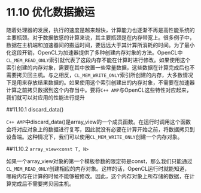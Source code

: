 # 11.10 优化数据搬运

随着处理器的发展，执行的速度是越来越快，计算能力也逐渐不再是高性能系统的主要瓶颈。对于数据敏感的计算来说，其主要瓶颈是在内存带宽上。很多例子中，数据在主机端和加速器间的搬运时间，要远远大于其计算所消耗的时间。为了最小化这段开销，OpenCL为加速器提供了多种创建内存对象的方法。OpenCL中`CL_MEM_READ_ONLY`索引就代表了这段内存不能在计算时进行修改。如果使用这个索引创建的内存对象，需要在其中放置一些常量数据，这些数据在计算完成后也不需要拷贝回主机。与之相反，`CL_MEM_WRITE_ONLY`索引所创建的内存，大多数情况下是用来存放结果数据的。如果使用这个索引创建出的内存对象，不需要在加速器计算之前拷贝数据到这个内存当中。要将`C++ AMP`与OpenCL这些特性对应起来，我们就可以对应用的性能进行提升

##11.10.1 discard_data()

`C++ AMP`中discard_data()是array_view的一个成员函数。在运行时调用这个函数会将对应对象上的数据进行复写，因此就没有必要在计算开始之前，将数据拷贝到设备端。这种情况下，我们可以使用`CL_MEM_WRITE_ONLY`创建一个内存对象。

##11.10.2 `array_view<const T, N>`

如果一个array_view对象的第一个模板参数的限定符是const，那么我们只能通过`CL_MEM_READ_ONLY`创建相应的内存对象。这样的话，OpenCL运行时就能知道，哪段内存在计算的时候不能够被修改。因此，这个内存对象上所存储的数据，在计算完成后不需要拷贝回主机。
